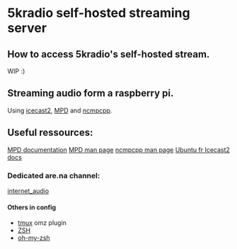 # 5kradio self-hosted streaming server

## How to access 5kradio's self-hosted stream. 

WIP :)

## Streaming audio form a raspberry pi. 

Using [icecast2](http://icecast.org/), [MPD](https://www.musicpd.org/) and [ncmpcpp](https://github.com/ncmpcpp/ncmpcpp).

## Useful ressources: 
[MPD documentation](https://mpd.readthedocs.io/en/latest/)
[MPD man page](https://manpages.org/mpd)
[ncmpcpp man page](https://manpages.org/ncmpcpp)
[Ubuntu fr Icecast2 docs](https://doc.ubuntu-fr.org/icecast2)

### Dedicated are.na channel: 
[internet_audio](https://www.are.na/phoebe-lartisant-nnvxfta5prg/internet_audio)

#### Others in config
- [tmux](https://github.com/ohmyzsh/ohmyzsh/blob/master/plugins/tmux/tmux.plugin.zsh) omz plugin 
- [ZSH](https://www.zsh.org/)
- [oh-my-zsh](https://github.com/ohmyzsh)

